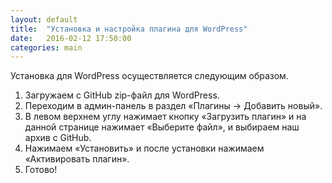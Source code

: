 ```yaml
---
layout: default
title:  "Установка и настройка плагина для WordPress"
date:   2016-02-12 17:50:00
categories: main
---
```


Установка для WordPress осуществляется следующим образом.<br>
1.	Загружаем с GitHub zip-файл для WordPress.<br>
2.	Переходим в админ-панель в раздел «Плагины -> Добавить новый».<br>
3.	В левом верхнем углу нажимает кнопку «Загрузить плагин» и на данной странице нажимает «Выберите файл», и выбираем наш архив с GitHub.<br>
4.	Нажимаем «Установить» и после установки нажимаем «Активировать плагин».<br>
5.	Готово!<br>
